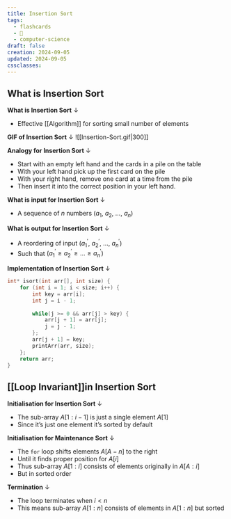 ```yaml
---
title: Insertion Sort
tags:
  - flashcards
  - 🌱
  - computer-science
draft: false
creation: 2024-09-05
updated: 2024-09-05
cssclasses: 
---
```

## What is Insertion Sort

**What is Insertion Sort**
↓
- Effective [[Algorithm]] for sorting small number of elements
<!--SR:!2025-04-29,161,310-->

**GIF of Insertion Sort**
↓
![[Insertion-Sort.gif|300]]
<!--SR:!2028-02-10,1160,350-->

**Analogy for Insertion Sort**
↓
- Start with an empty left hand and the cards in a pile on the table
- With your left hand pick up the first card on the pile
- With your right hand, remove one card at a time from the pile
- Then insert it into the correct position in your left hand.
<!--SR:!2025-08-22,258,332-->

**What is input for Insertion Sort**
↓
- A sequence of $n$ numbers $(a_{1} \text{, } a_{2} \text{, } \dots \text{, } a_{n})$
<!--SR:!2025-08-14,249,330-->

**What is output for Insertion Sort**
↓
- A reordering of input $(a_{1}^{'} \text{, } a_{2}^{'} \text{, } \dots \text{, } a_{n}^{'})$
- Such that $(a_{1}^{'} \geq a_{2}^{'} \geq \dots \geq a_{n}^{'})$
<!--SR:!2025-01-13,70,315-->

**Implementation of Insertion Sort**
↓
```c
int* isort(int arr[], int size) {
	for (int i = 1; i < size; i++) {
		int key = arr[i];
		int j = i - 1;
		
		while(j >= 0 && arr[j] > key) {
			arr[j + 1] = arr[j];
			j = j - 1;
		};
		arr[j + 1] = key;
		printArr(arr, size);
	};
	return arr;
}
```
<!--SR:!2025-08-26,262,332-->

## [[Loop Invariant]]in Insertion Sort

**Initialisation for Insertion Sort**
↓
- The sub-array $A[1:i-1]$ is just a single element $A[1]$
- Since it’s just one element it’s sorted by default
<!--SR:!2025-09-06,264,337-->

**Initialisation for Maintenance Sort**
↓
- The `for` loop shifts elements $A[A-n]$ to the right
- Until it finds proper position for $A[i]$
- Thus sub-array $A[1:i]$ consists of elements originally in $A[A:i]$
- But in sorted order
<!--SR:!2025-01-13,28,238-->

**Termination**
↓
- The loop terminates when $i<n$
- This means sub-array $A[1:n]$ consists of elements in $A[1:n]$ but sorted
<!--SR:!2025-02-07,92,317-->
